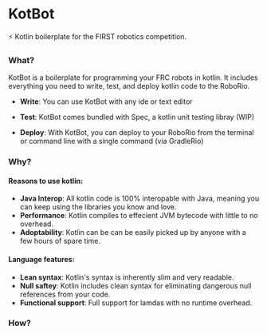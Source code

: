 # KotBot
:zap: Kotlin boilerplate for the FIRST robotics competition.

### What?
KotBot is a boilerplate for programming your FRC robots in kotlin.  It includes everything you need to write, test, and deploy kotlin code to the RoboRio.

+ __Write__: You can use KotBot with any ide or text editor

+ __Test__: KotBot comes bundled with Spec, a kotlin unit testing libray (WIP)

+ __Deploy__: With KotBot, you can deploy to your RoboRio from the terminal or command line with a single command (via GradleRio)
### Why?
#### Reasons to use kotlin:
+ __Java Interop__: All kotlin code is 100% interopable with Java, meaning you can keep using the libraries you know and love.
+ __Performance__: Kotlin compiles to effecient JVM bytecode with little to no overhead.
+ __Adoptability__: Kotlin can be can be easily picked up by anyone with a few hours of spare time.

#### Language features:
+ __Lean syntax__: Kotlin's syntax is inherently slim and very readable.
+ __Null saftey__: Kotlin includes clean syntax for eliminating dangerous null references from your code.
+ __Functional support__: Full support for lamdas with no runtime overhead.
### How?

